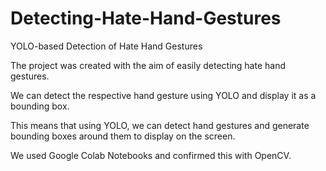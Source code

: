 # Detecting-Hate-Hand-Gestures
YOLO-based Detection of Hate Hand Gestures

The project was created with the aim of easily detecting hate hand gestures.

We can detect the respective hand gesture using YOLO and display it as a bounding box.

This means that using YOLO, we can detect hand gestures and generate bounding boxes around them to display on the screen.

We used Google Colab Notebooks and confirmed this with OpenCV.
